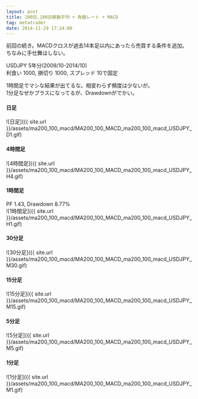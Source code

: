 ```yaml
---
layout: post
title: 200日,100日移動平均 + 為替レート + MACD
tag: metatrader
date: 2014-11-29 17:24:00
---
```


前回の続き。MACDクロスが過去14本足以内にあったら売買する条件を追加。  
ちなみに手仕舞はしない。

USDJPY 5年分(2009/10-2014/10)  
利食い 1000, 損切り 1000, スプレッド 10で固定  

1時間足でマシな結果が出てるな。相変わらず頻度は少ないが。  
1分足なぜかプラスになってるが、Drawdownがでかい。

#### 日足
![日足]({{ site.url }}/assets/ma200_100_macd/MA200_100_MACD_ma200_100_macd_USDJPY_D1.gif)  
  
#### 4時間足
![4時間足]({{ site.url }}/assets/ma200_100_macd/MA200_100_MACD_ma200_100_macd_USDJPY_H4.gif)  
  
#### 1時間足
PF 1.43, Drawdown 8.77%  
![1時間足]({{ site.url }}/assets/ma200_100_macd/MA200_100_MACD_ma200_100_macd_USDJPY_H1.gif)  

#### 30分足
![30分足]({{ site.url }}/assets/ma200_100_macd/MA200_100_MACD_ma200_100_macd_USDJPY_M30.gif)  

#### 15分足
![15分足]({{ site.url }}/assets/ma200_100_macd/MA200_100_MACD_ma200_100_macd_USDJPY_M15.gif)  

#### 5分足
![5分足]({{ site.url }}/assets/ma200_100_macd/MA200_100_MACD_ma200_100_macd_USDJPY_M5.gif)  

#### 1分足
![1分足]({{ site.url }}/assets/ma200_100_macd/MA200_100_MACD_ma200_100_macd_USDJPY_M1.gif)  
